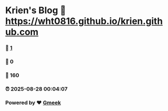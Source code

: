 # Krien's Blog :link: https://wht0816.github.io/krien.github.com 
### :page_facing_up: [1](https://wht0816.github.io/krien.github.com/tag.html) 
### :speech_balloon: 0 
### :hibiscus: 160 
### :alarm_clock: 2025-08-28 00:04:07 
### Powered by :heart: [Gmeek](https://github.com/Meekdai/Gmeek)
